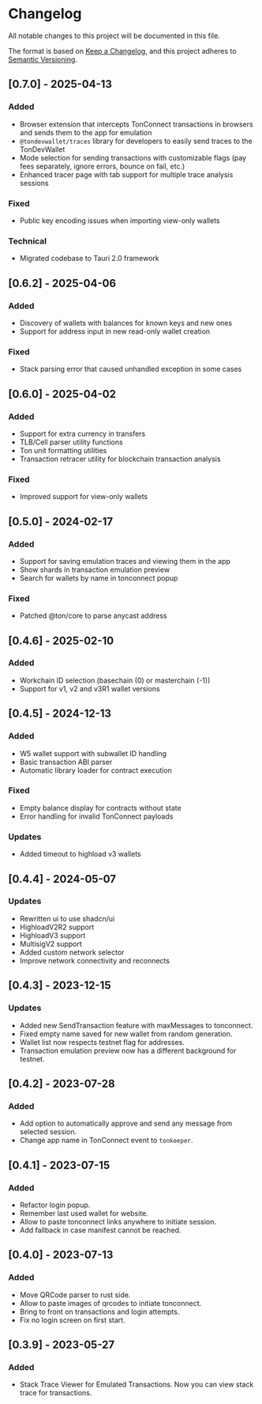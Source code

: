 # Changelog

All notable changes to this project will be documented in this file.

The format is based on [Keep a Changelog](https://keepachangelog.com/en/1.0.0/),
and this project adheres to [Semantic Versioning](https://semver.org/spec/v2.0.0.html).

## [0.7.0] - 2025-04-13

### Added
- Browser extension that intercepts TonConnect transactions in browsers and sends them to the app for emulation
- `@tondevwallet/traces` library for developers to easily send traces to the TonDevWallet
- Mode selection for sending transactions with customizable flags (pay fees separately, ignore errors, bounce on fail, etc.)
- Enhanced tracer page with tab support for multiple trace analysis sessions

### Fixed
- Public key encoding issues when importing view-only wallets

### Technical
- Migrated codebase to Tauri 2.0 framework

## [0.6.2] - 2025-04-06

### Added
- Discovery of wallets with balances for known keys and new ones
- Support for address input in new read-only wallet creation

### Fixed
- Stack parsing error that caused unhandled exception in some cases

## [0.6.0] - 2025-04-02

### Added
- Support for extra currency in transfers
- TLB/Cell parser utility functions
- Ton unit formatting utilities
- Transaction retracer utility for blockchain transaction analysis

### Fixed
- Improved support for view-only wallets

## [0.5.0] - 2024-02-17

### Added
- Support for saving emulation traces and viewing them in the app
- Show shards in transaction emulation preview
- Search for wallets by name in tonconnect popup

### Fixed
- Patched @ton/core to parse anycast address

## [0.4.6] - 2025-02-10

### Added
- Workchain ID selection (basechain (0) or masterchain (-1))
- Support for v1, v2 and v3R1 wallet versions

## [0.4.5] - 2024-12-13

### Added
- W5 wallet support with subwallet ID handling
- Basic transaction ABI parser
- Automatic library loader for contract execution

### Fixed
- Empty balance display for contracts without state
- Error handling for invalid TonConnect payloads

### Updates
- Added timeout to highload v3 wallets

## [0.4.4] - 2024-05-07

### Updates
- Rewritten ui to use shadcn/ui
- HighloadV2R2 support
- HighloadV3 support
- MultisigV2 support
- Added custom network selector
- Improve network connectivity and reconnects

## [0.4.3] - 2023-12-15

### Updates
- Added new SendTransaction feature with maxMessages to tonconnect.
- Fixed empty name saved for new wallet from random generation.
- Wallet list now respects testnet flag for addresses.
- Transaction emulation preview now has a different background for testnet.

## [0.4.2] - 2023-07-28

### Added
 - Add option to automatically approve and send any message from selected session.
 - Change app name in TonConnect event to `tonkeeper`.

## [0.4.1] - 2023-07-15

### Added
 - Refactor login popup.
 - Remember last used wallet for website.
 - Allow to paste tonconnect links anywhere to initiate session.
 - Add fallback in case manifest cannot be reached.

## [0.4.0] - 2023-07-13

### Added
 - Move QRCode parser to rust side.
 - Allow to paste images of qrcodes to initiate tonconnect.
 - Bring to front on transactions and login attempts.
 - Fix no login screen on first start.

## [0.3.9] - 2023-05-27

### Added
 - Stack Trace Viewer for Emulated Transactions. Now you can view stack trace for transactions.
 